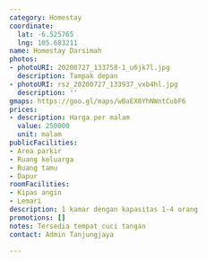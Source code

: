 ```yaml
---
category: Homestay
coordinate:
  lat: -6.525765
  lng: 105.683211
name: Homestay Darsimah
photos:
- photoURI: 20200727_133758-1_u6jk7l.jpg
  description: Tampak depan
- photoURI: rsz_20200727_133937_vxb4hl.jpg
  description: ''
gmaps: https://goo.gl/maps/wBaEX8YhNWntCubF6
prices:
- description: Harga per malam
  value: 250000
  unit: malam
publicFacilities:
- Area parkir
- Ruang keluarga
- Ruang tamu
- Dapur
roomFacilities:
- Kipas angin
- Lemari
description: 1 kamar dengan kapasitas 1-4 orang
promotions: []
notes: Tersedia tempat cuci tangan
contact: Admin Tanjungjaya

---
```

